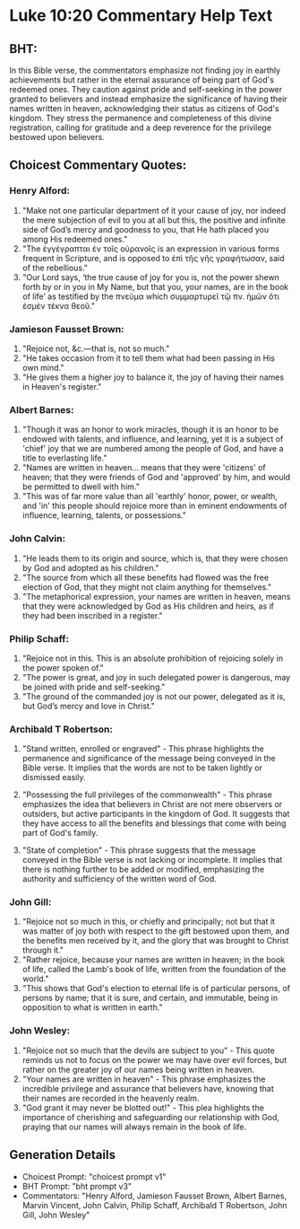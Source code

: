 # Luke 10:20 Commentary Help Text

## BHT:
In this Bible verse, the commentators emphasize not finding joy in earthly achievements but rather in the eternal assurance of being part of God's redeemed ones. They caution against pride and self-seeking in the power granted to believers and instead emphasize the significance of having their names written in heaven, acknowledging their status as citizens of God's kingdom. They stress the permanence and completeness of this divine registration, calling for gratitude and a deep reverence for the privilege bestowed upon believers.

## Choicest Commentary Quotes:
### Henry Alford:
1. "Make not one particular department of it your cause of joy, nor indeed the mere subjection of evil to you at all but this, the positive and infinite side of God’s mercy and goodness to you, that He hath placed you among His redeemed ones."
2. "The ἐγγέγραπται ἐν τοῖς οὐρανοῖς is an expression in various forms frequent in Scripture, and is opposed to ἐπὶ τῆς γῆς γραφήτωσαν, said of the rebellious."
3. "Our Lord says, ‘the true cause of joy for you is, not the power shewn forth by or in you in My Name, but that you, your names, are in the book of life’ as testified by the πνεῦμα which συμμαρτυρεῖ τῷ πν. ἡμῶν ὅτι ἐσμὲν τέκνα θεοῦ."

### Jamieson Fausset Brown:
1. "Rejoice not, &c.—that is, not so much." 
2. "He takes occasion from it to tell them what had been passing in His own mind." 
3. "He gives them a higher joy to balance it, the joy of having their names in Heaven's register."

### Albert Barnes:
1. "Though it was an honor to work miracles, though it is an honor to be endowed with talents, and influence, and learning, yet it is a subject of 'chief' joy that we are numbered among the people of God, and have a title to everlasting life."
2. "Names are written in heaven... means that they were 'citizens' of heaven; that they were friends of God and 'approved' by him, and would be permitted to dwell with him."
3. "This was of far more value than all 'earthly' honor, power, or wealth, and 'in' this people should rejoice more than in eminent endowments of influence, learning, talents, or possessions."

### John Calvin:
1. "He leads them to its origin and source, which is, that they were chosen by God and adopted as his children."
2. "The source from which all these benefits had flowed was the free election of God, that they might not claim anything for themselves."
3. "The metaphorical expression, your names are written in heaven, means that they were acknowledged by God as His children and heirs, as if they had been inscribed in a register."

### Philip Schaff:
1. "Rejoice not in this. This is an absolute prohibition of rejoicing solely in the power spoken of."
2. "The power is great, and joy in such delegated power is dangerous, may be joined with pride and self-seeking."
3. "The ground of the commanded joy is not our power, delegated as it is, but God’s mercy and love in Christ."

### Archibald T Robertson:
1. "Stand written, enrolled or engraved" - This phrase highlights the permanence and significance of the message being conveyed in the Bible verse. It implies that the words are not to be taken lightly or dismissed easily.

2. "Possessing the full privileges of the commonwealth" - This phrase emphasizes the idea that believers in Christ are not mere observers or outsiders, but active participants in the kingdom of God. It suggests that they have access to all the benefits and blessings that come with being part of God's family.

3. "State of completion" - This phrase suggests that the message conveyed in the Bible verse is not lacking or incomplete. It implies that there is nothing further to be added or modified, emphasizing the authority and sufficiency of the written word of God.

### John Gill:
1. "Rejoice not so much in this, or chiefly and principally; not but that it was matter of joy both with respect to the gift bestowed upon them, and the benefits men received by it, and the glory that was brought to Christ through it."
2. "Rather rejoice, because your names are written in heaven; in the book of life, called the Lamb's book of life, written from the foundation of the world."
3. "This shows that God's election to eternal life is of particular persons, of persons by name; that it is sure, and certain, and immutable, being in opposition to what is written in earth."

### John Wesley:
1. "Rejoice not so much that the devils are subject to you" - This quote reminds us not to focus on the power we may have over evil forces, but rather on the greater joy of our names being written in heaven.
2. "Your names are written in heaven" - This phrase emphasizes the incredible privilege and assurance that believers have, knowing that their names are recorded in the heavenly realm.
3. "God grant it may never be blotted out!" - This plea highlights the importance of cherishing and safeguarding our relationship with God, praying that our names will always remain in the book of life.


## Generation Details
- Choicest Prompt: "choicest prompt v1"
- BHT Prompt: "bht prompt v3"
- Commentators: "Henry Alford, Jamieson Fausset Brown, Albert Barnes, Marvin Vincent, John Calvin, Philip Schaff, Archibald T Robertson, John Gill, John Wesley"
